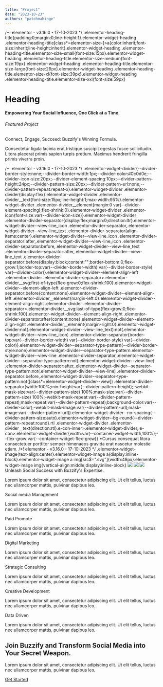 ```yaml
---
title: "Project"
date: "2023-10-23"
authors: "patohmahinge"
---
```


/\*! elementor - v3.16.0 - 17-10-2023 \*/ .elementor-heading-title{padding:0;margin:0;line-height:1}.elementor-widget-heading .elementor-heading-title\[class\*=elementor-size-\]>a{color:inherit;font-size:inherit;line-height:inherit}.elementor-widget-heading .elementor-heading-title.elementor-size-small{font-size:15px}.elementor-widget-heading .elementor-heading-title.elementor-size-medium{font-size:19px}.elementor-widget-heading .elementor-heading-title.elementor-size-large{font-size:29px}.elementor-widget-heading .elementor-heading-title.elementor-size-xl{font-size:39px}.elementor-widget-heading .elementor-heading-title.elementor-size-xxl{font-size:59px}

# Heading

#### Empowering Your Social Influence, One Click at a Time.

###### Featured Project

Connect, Engage, Succeed: Buzzify's Winning Formula.

Consectetur ligula lacinia erat tristique suscipit egestas fusce sollicitudin. Litora placerat primis sapien turpis pretium. Maximus hendrerit fringilla primis viverra proin.

/\*! elementor - v3.16.0 - 17-10-2023 \*/ .elementor-widget-divider{--divider-border-style:none;--divider-border-width:1px;--divider-color:#0c0d0e;--divider-icon-size:20px;--divider-element-spacing:10px;--divider-pattern-height:24px;--divider-pattern-size:20px;--divider-pattern-url:none;--divider-pattern-repeat:repeat-x}.elementor-widget-divider .elementor-divider{display:flex}.elementor-widget-divider .elementor-divider\_\_text{font-size:15px;line-height:1;max-width:95%}.elementor-widget-divider .elementor-divider\_\_element{margin:0 var(--divider-element-spacing);flex-shrink:0}.elementor-widget-divider .elementor-icon{font-size:var(--divider-icon-size)}.elementor-widget-divider .elementor-divider-separator{display:flex;margin:0;direction:ltr}.elementor-widget-divider--view-line\_icon .elementor-divider-separator,.elementor-widget-divider--view-line\_text .elementor-divider-separator{align-items:center}.elementor-widget-divider--view-line\_icon .elementor-divider-separator:after,.elementor-widget-divider--view-line\_icon .elementor-divider-separator:before,.elementor-widget-divider--view-line\_text .elementor-divider-separator:after,.elementor-widget-divider--view-line\_text .elementor-divider-separator:before{display:block;content:"";border-bottom:0;flex-grow:1;border-top:var(--divider-border-width) var(--divider-border-style) var(--divider-color)}.elementor-widget-divider--element-align-left .elementor-divider .elementor-divider-separator>.elementor-divider\_\_svg:first-of-type{flex-grow:0;flex-shrink:100}.elementor-widget-divider--element-align-left .elementor-divider-separator:before{content:none}.elementor-widget-divider--element-align-left .elementor-divider\_\_element{margin-left:0}.elementor-widget-divider--element-align-right .elementor-divider .elementor-divider-separator>.elementor-divider\_\_svg:last-of-type{flex-grow:0;flex-shrink:100}.elementor-widget-divider--element-align-right .elementor-divider-separator:after{content:none}.elementor-widget-divider--element-align-right .elementor-divider\_\_element{margin-right:0}.elementor-widget-divider:not(.elementor-widget-divider--view-line\_text):not(.elementor-widget-divider--view-line\_icon) .elementor-divider-separator{border-top:var(--divider-border-width) var(--divider-border-style) var(--divider-color)}.elementor-widget-divider--separator-type-pattern{--divider-border-style:none}.elementor-widget-divider--separator-type-pattern.elementor-widget-divider--view-line .elementor-divider-separator,.elementor-widget-divider--separator-type-pattern:not(.elementor-widget-divider--view-line) .elementor-divider-separator:after,.elementor-widget-divider--separator-type-pattern:not(.elementor-widget-divider--view-line) .elementor-divider-separator:before,.elementor-widget-divider--separator-type-pattern:not(\[class\*=elementor-widget-divider--view\]) .elementor-divider-separator{width:100%;min-height:var(--divider-pattern-height);-webkit-mask-size:var(--divider-pattern-size) 100%;mask-size:var(--divider-pattern-size) 100%;-webkit-mask-repeat:var(--divider-pattern-repeat);mask-repeat:var(--divider-pattern-repeat);background-color:var(--divider-color);-webkit-mask-image:var(--divider-pattern-url);mask-image:var(--divider-pattern-url)}.elementor-widget-divider--no-spacing{--divider-pattern-size:auto}.elementor-widget-divider--bg-round{--divider-pattern-repeat:round}.rtl .elementor-widget-divider .elementor-divider\_\_text{direction:rtl}.e-con-inner>.elementor-widget-divider,.e-con>.elementor-widget-divider{width:var(--container-widget-width,100%);--flex-grow:var(--container-widget-flex-grow)} \*Cursus consequat litora consectetuer porttitor semper himenaeos gravida erat nascetur molestie etiam. /\*! elementor - v3.16.0 - 17-10-2023 \*/ .elementor-widget-image{text-align:center}.elementor-widget-image a{display:inline-block}.elementor-widget-image a img\[src$=".svg"\]{width:48px}.elementor-widget-image img{vertical-align:middle;display:inline-block} ![](https://mahinge.com/wp-content/themes/rehub-theme/images/default/blank.gif) ![](https://mahinge.com/wp-content/themes/rehub-theme/images/default/blank.gif) ![](https://mahinge.com/wp-content/themes/rehub-theme/images/default/blank.gif) Unleash Social Success with Buzzify's Expertise.

Lorem ipsum dolor sit amet, consectetur adipiscing elit. Ut elit tellus, luctus nec ullamcorper mattis, pulvinar dapibus leo.

 Social media Management

Lorem ipsum dolor sit amet, consectetur adipiscing elit. Ut elit tellus, luctus nec ullamcorper mattis, pulvinar dapibus leo.

Paid Promote

Lorem ipsum dolor sit amet, consectetur adipiscing elit. Ut elit tellus, luctus nec ullamcorper mattis, pulvinar dapibus leo.

Digital Marketing

Lorem ipsum dolor sit amet, consectetur adipiscing elit. Ut elit tellus, luctus nec ullamcorper mattis, pulvinar dapibus leo.

Strategic Consulting

Lorem ipsum dolor sit amet, consectetur adipiscing elit. Ut elit tellus, luctus nec ullamcorper mattis, pulvinar dapibus leo.

Creative Development

Lorem ipsum dolor sit amet, consectetur adipiscing elit. Ut elit tellus, luctus nec ullamcorper mattis, pulvinar dapibus leo.

Data Driven

Lorem ipsum dolor sit amet, consectetur adipiscing elit. Ut elit tellus, luctus nec ullamcorper mattis, pulvinar dapibus leo.

[](https://www.youtube.com/embed/VhBl3dHT5SY?feature=oembed?playlist=VhBl3dHT5SY&mute=0&autoplay=0&loop=no&controls=0&start=0&end=)

## Join Buzzify and Transform Social Media into Your Secret Weapon.

Lorem ipsum dolor sit amet, consectetur adipiscing elit. Ut elit tellus, luctus nec ullamcorper mattis, pulvinar dapibus leo.

[Get Started](#)
